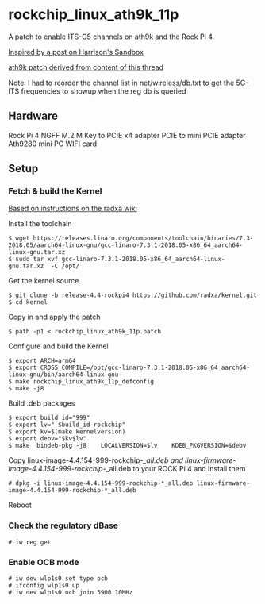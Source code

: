 # rockchip_linux_ath9k_11p

A patch to enable ITS-G5 channels on ath9k and the Rock Pi 4. 

[Inspired by a post on Harrison's Sandbox](https://harrisonsand.com/802-11p-v2x-hunting/)

[ath9k patch derived from content of this thread](https://mailarchive.ietf.org/arch/msg/its/dTP7e2qH4ST2fEtJMTosXFwHN6E)

Note: I had to reorder the channel list in net/wireless/db.txt to get the 5G-ITS frequencies to showup when the reg db is queried

## Hardware

Rock Pi 4
NGFF M.2 M Key to PCIE x4 adapter
PCIE to mini PCIE adapter
Ath9280 mini PC WIFI card

## Setup


### Fetch & build the Kernel

[Based on instructions on the radxa wiki](https://wiki.radxa.com/Rockpi4/dev/kernel-4.4)

Install the toolchain

`$ wget https://releases.linaro.org/components/toolchain/binaries/7.3-2018.05/aarch64-linux-gnu/gcc-linaro-7.3.1-2018.05-x86_64_aarch64-linux-gnu.tar.xz`<br>
`$ sudo tar xvf gcc-linaro-7.3.1-2018.05-x86_64_aarch64-linux-gnu.tar.xz  -C /opt/`

Get the kernel source

`$ git clone -b release-4.4-rockpi4 https://github.com/radxa/kernel.git`<br>
`$ cd kernel`
   
Copy in and apply the patch 

`$ path -p1 < rockchip_linux_ath9k_11p.patch`

Configure and build the Kernel

`$ export ARCH=arm64`<br>
`$ export CROSS_COMPILE=/opt/gcc-linaro-7.3.1-2018.05-x86_64_aarch64-linux-gnu/bin/aarch64-linux-gnu-`<br>
`$ make rockchip_linux_ath9k_11p_defconfig`<br>
`$ make -j8`

Build .deb packages

`$ export build_id="999"`<br>
`$ export lv="-$build_id-rockchip"`<br>
`$ export kv=$(make kernelversion)`<br>
`$ export debv="$kv$lv"`<br>
`$ make  bindeb-pkg -j8    LOCALVERSION=$lv    KDEB_PKGVERSION=$debv`

Copy linux-image-4.4.154-999-rockchip-*_all.deb and linux-firmware-image-4.4.154-999-rockchip-*_all.deb to your ROCK Pi 4 and install them

`# dpkg -i linux-image-4.4.154-999-rockchip-*_all.deb linux-firmware-image-4.4.154-999-rockchip-*_all.deb`

Reboot 

### Check the regulatory dBase

`# iw reg get`

### Enable OCB mode

`# iw dev wlp1s0 set type ocb`<br>
`# ifconfig wlp1s0 up`<br>
`# iw dev wlp1s0 ocb join 5900 10MHz`

